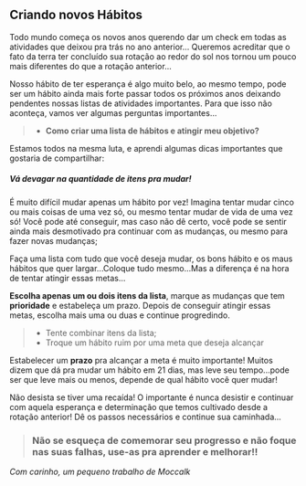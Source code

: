 ## Criando novos Hábitos 

Todo mundo começa os novos anos querendo dar um check em todas as atividades que deixou pra trás no ano anterior... Queremos acreditar que o fato da terra ter concluído sua rotação ao redor do sol nos tornou um pouco mais diferentes do que a rotação anterior... 

Nosso hábito de ter esperança é algo muito belo, ao mesmo tempo, pode ser um hábito ainda mais forte passar todos os próximos anos deixando pendentes nossas listas de atividades importantes. Para que isso não aconteça, vamos ver algumas perguntas importantes...

> - **Como criar uma lista de hábitos e atingir meu objetivo?** 

Estamos todos na mesma luta, e aprendi algumas dicas importantes que gostaria de compartilhar:

##### Vá devagar na quantidade de itens pra mudar!

É muito difícil mudar apenas um hábito por vez! Imagina tentar mudar cinco ou mais coisas de uma vez só, ou mesmo tentar mudar de vida de uma vez só! Você pode até conseguir, mas caso não dê certo, você pode se sentir ainda mais desmotivado pra continuar com as mudanças, ou mesmo para fazer novas mudanças;

Faça uma lista com tudo que você deseja mudar, os bons hábito e os maus hábitos que quer largar...Coloque tudo mesmo...Mas a diferença é na hora de tentar atingir essas metas... 

**Escolha apenas um ou dois itens da lista**, marque as mudanças que tem **prioridade** e estabeleça um prazo. Depois de conseguir atingir essas metas, escolha mais uma ou duas e continue progredindo.

> - Tente combinar itens da lista; 
> - Troque um hábito ruim por uma meta que deseja alcançar

Estabelecer um **prazo** pra alcançar a meta é muito importante! Muitos dizem que dá pra mudar um hábito em 21 dias, mas leve seu tempo...pode ser que leve mais ou menos, depende de qual hábito você quer mudar!

Não desista se tiver uma recaída! O importante é nunca desistir e continuar com aquela esperança e determinação que temos cultivado desde a rotação anterior! Dê os passos necessários e continue sua caminhada...

> ### Não se esqueça de comemorar seu progresso e não foque nas suas falhas, use-as pra aprender e melhorar!!



*Com carinho, um pequeno trabalho de Moccalk*

